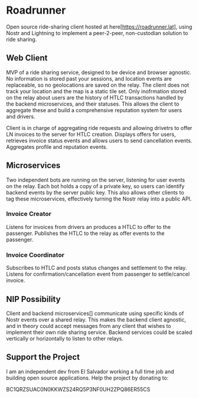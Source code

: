# Roadrunner

Open source ride-sharing client hosted at here[https://roadrunner.lat], using Nostr and Lightning to implement a peer-2-peer, non-custodian solution to ride sharing.  

## Web Client

MVP of a ride sharing service, designed to be device and browser agnostic. No information is stored past your sessions, and location events are replaceable, so no geolocations are saved on the relay. The client does not track your location and the map is a static tile set. Only inofrmation stored on the relay about users are the history of HTLC transactions handled by the backend microservices, and their statuses. This allows the client to aggregate these and build a comprehensive reputation system for users and drivers.

Client is in charge of aggregating ride requests and allowing drivetrs to offer LN invoices to the server for HTLC creation. Displays offers for users, retrieves invoice status events and allows users to send cancellation events. Aggregates profile and reputation events.

## Microservices

Two independent bots are running on the server, listening for user events on the relay. Each bot holds a copy of a private key, so users can identify backend events by the server public key. This also allows other clients to tag these microservices, effectively turning the Nostr relay into a public API.

### Invoice Creator

Listens for invoices from drivers an produces a HTLC to offer to the passenger. Publishes the HTLC to the relay as offer events to the passenger.  

### Invoice Coordinator

Subscribes to HTLC and posts status changes and settlement to the relay. Listens for confirmation/cancellation event from passenger to settle/cancel invoice.

## NIP Possibility

Client and backend microservices[] communicate using specific kinds of Nostr events over a shared relay. This makes the backend client agnostic, and in theory could accept messages from any client that wishes to implement their own ride sharing service. Backend services could be scaled vertically or horizontally to listen to other relays.

## Support the Project

I am an independent dev from El Salvador working a full time job and building open source applications. Help the project by donating to:

BC1QRZSUAC0N0KKWZS24RQ5P3NF0UH2ZPQ86ER55CS
